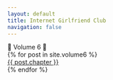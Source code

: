 ```yaml
---
layout: default
title: Internet Girlfriend Club
navigation: false
---
```


<div class="showcase-header center">🙆 Volume 6 🙆</div>
<div class="showcase center">
  {% for post in site.volume6 %}
    <div class="showcase-item"><a href="{{ post.url }}">{{ post.chapter }}</a></div>
  {% endfor %}
</div>
